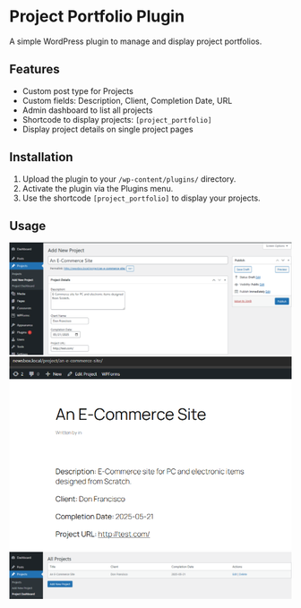 # Project Portfolio Plugin

A simple WordPress plugin to manage and display project portfolios.

## Features
- Custom post type for Projects
- Custom fields: Description, Client, Completion Date, URL
- Admin dashboard to list all projects
- Shortcode to display projects: `[project_portfolio]`
- Display project details on single project pages

## Installation
1. Upload the plugin to your `/wp-content/plugins/` directory.
2. Activate the plugin via the Plugins menu.
3. Use the shortcode `[project_portfolio]` to display your projects.

## Usage
![Image Alt Text](https://github.com/AhmedShaikh0/project-portfolio/blob/main/plugin-img.png)
![Image Alt Text](https://github.com/AhmedShaikh0/project-portfolio/blob/main/plugin-2.png)
![Image Alt Text](https://github.com/AhmedShaikh0/project-portfolio/blob/main/plugin-dashboard.png)

